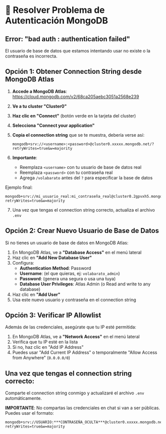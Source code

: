 # 🔧 Resolver Problema de Autenticación MongoDB

## Error: "bad auth : authentication failed"

El usuario de base de datos que estamos intentando usar no existe o la contraseña es incorrecta.

## Opción 1: Obtener Connection String desde MongoDB Atlas

1. **Accede a MongoDB Atlas**: https://cloud.mongodb.com/v2/68ca205aebc3051a2568e239

2. **Ve a tu cluster "Cluster0"**

3. **Haz clic en "Connect"** (botón verde en la tarjeta del cluster)

4. **Selecciona "Connect your application"**

5. **Copia el connection string** que se te muestra, debería verse así:
   ```
   mongodb+srv://<username>:<password>@cluster0.xxxxx.mongodb.net/?retryWrites=true&w=majority
   ```

6. **Importante**: 
   - Reemplaza `<username>` con tu usuario de base de datos real
   - Reemplaza `<password>` con tu contraseña real
   - Agrega `/volabarato` antes del `?` para especificar la base de datos

Ejemplo final:
```
mongodb+srv://mi_usuario_real:mi_contraseña_real@cluster0.2gpvxh5.mongodb.net/volabarato?retryWrites=true&w=majority
```

7. Una vez que tengas el connection string correcto, actualiza el archivo `.env`

## Opción 2: Crear Nuevo Usuario de Base de Datos

Si no tienes un usuario de base de datos en MongoDB Atlas:

1. En MongoDB Atlas, ve a **"Database Access"** en el menú lateral
2. Haz clic en **"Add New Database User"**
3. Configura:
   - **Authentication Method**: Password
   - **Username**: (el que quieras, ej: `volabarato_admin`)
   - **Password**: (genera una segura o usa una tuya)
   - **Database User Privileges**: Atlas Admin (o Read and write to any database)
4. Haz clic en **"Add User"**
5. Usa este nuevo usuario y contraseña en el connection string

## Opción 3: Verificar IP Allowlist

Además de las credenciales, asegúrate que tu IP esté permitida:

1. En MongoDB Atlas, ve a **"Network Access"** en el menú lateral
2. Verifica que tu IP esté en la lista
3. Si no, haz clic en "Add IP Address"
4. Puedes usar "Add Current IP Address" o temporalmente "Allow Access from Anywhere" (`0.0.0.0/0`)

## Una vez que tengas el connection string correcto:

Comparte el connection string conmigo y actualizaré el archivo `.env` automáticamente.

**IMPORTANTE**: No compartas las credenciales en chat si van a ser públicas. Puedes usar el formato:
```
mongodb+srv://USUARIO:***CONTRASEÑA_OCULTA***@cluster0.xxxxx.mongodb.net/volabarato?retryWrites=true&w=majority
```

